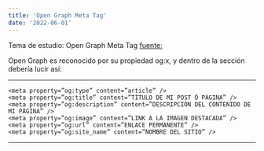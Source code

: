 ```yaml
---
title: 'Open Graph Meta Tag'
date: '2022-06-01'
---
```



Tema de estudio: Open Graph Meta Tag
[fuente:](https://duplika.com/blog/meta-tags-sociales-para-mejorar-viralizacion/)

Open Graph es reconocido por su propiedad og:x, y dentro de la sección <head> debería lucir así:

---
```
<meta property=”og:type” content=”article” />
<meta property=”og:title” content=”TÍTULO DE MI POST Ó PÁGINA” />
<meta property=”og:description” content=”DESCRIPCIÓN DEL CONTENIDO DE MI PÁGINA” />
<meta property=”og:image” content=”LINK A LA IMAGEN DESTACADA” />
<meta property=”og:url” content=”ENLACE PERMANENTE” />
<meta property=”og:site_name” content=”NOMBRE DEL SITIO” />
```
---
